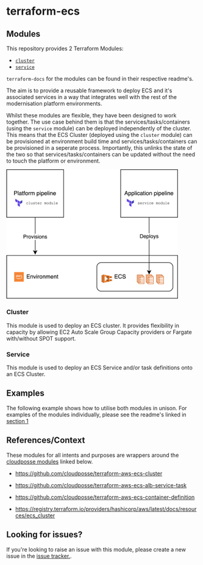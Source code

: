 # terraform-ecs

## Modules
This repository provides 2 Terraform Modules:

- [`cluster`](/cluster/)
- [`service`](/service/)

`terraform-docs` for the modules can be found in their respective readme's.

The aim is to provide a reusable framework to deploy ECS and it's associated services in a way that integrates well with the rest of the modernisation platform environments.

Whilst these modules are flexible, they have been designed to work together. The use case behind them is that the services/tasks/containers (using the `service` module) can be deployed independently of the cluster. This means that the ECS Cluster (deployed using the `cluster` module) can be provisioned at environment build time and services/tasks/containers can be provisioned in a seperate process. Importantly, this unlinks the state of the two so that services/tasks/containers can be updated without the need to touch the platform or environment.

<img src="https://github.com/ministryofjustice/terraform-ecs/blob/docs/simple.png" width="450" />


### Cluster
This module is used to deploy an ECS cluster. It provides flexibility in capacity by allowing EC2 Auto Scale Group Capacity providers or Fargate with/without SPOT support.

### Service

This module is used to deploy an ECS Service and/or task definitions onto an ECS Cluster.

## Examples

The following example shows how to utilise both modules in unison. For examples of the modules individually, please see the readme's linked in [section 1](#terraform-ecs)


## References/Context

These modules for all intents and purposes are wrappers around the [cloudposse modules](https://cloudposse.com/) linked below.

- https://github.com/cloudposse/terraform-aws-ecs-cluster
- https://github.com/cloudposse/terraform-aws-ecs-alb-service-task
- https://github.com/cloudposse/terraform-aws-ecs-container-definition

- https://registry.terraform.io/providers/hashicorp/aws/latest/docs/resources/ecs_cluster

## Looking for issues?
If you're looking to raise an issue with this module, please create a new issue in the [issue tracker.](https://github.com/ministryofjustice/terraform-ecs/issues).